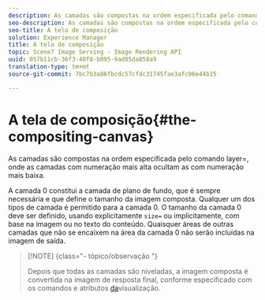 ```yaml
---
description: As camadas são compostas na ordem especificada pelo comando layer=, onde as camadas com numeração mais alta ocultam as com numeração mais baixa.
seo-description: As camadas são compostas na ordem especificada pelo comando layer=, onde as camadas com numeração mais alta ocultam as com numeração mais baixa.
seo-title: A tela de composição
solution: Experience Manager
title: A tela de composição
topic: Scene7 Image Serving - Image Rendering API
uuid: 057b11cb-36f3-40f8-b095-9ad05da858a9
translation-type: tm+mt
source-git-commit: 7bc7b3a86fbcdc57cfdc31745fae3afc06e44b15

---
```



# A tela de composição{#the-compositing-canvas}

As camadas são compostas na ordem especificada pelo comando layer=, onde as camadas com numeração mais alta ocultam as com numeração mais baixa.

A camada 0 constitui a camada de plano de fundo, que é sempre necessária e que define o tamanho da imagem composta. Qualquer um dos tipos de camada é permitido para a camada 0. O tamanho da camada 0 deve ser definido, usando explicitamente `size=` ou implicitamente, com base na imagem ou no texto do conteúdo. Quaisquer áreas de outras camadas que não se encaixem na área da camada 0 não serão incluídas na imagem de saída.

>[!NOTE] {class=&quot;- tópico/observação &quot;}
>
>Depois que todas as camadas são niveladas, a imagem composta é convertida na imagem de resposta final, conforme especificado com os comandos e atributos [da](../../../../../../is-api/http-ref/image-serving-api-ref/c-http-protocol-reference/c-syntax-and-features/c-command-overview/r-view-commands-and-attributes.md#reference-8b3d637d080a47a4ba669a7f0de2ba90)visualização.

